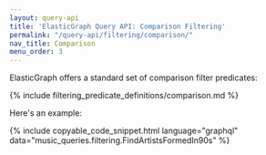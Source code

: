 ```yaml
---
layout: query-api
title: 'ElasticGraph Query API: Comparison Filtering'
permalink: "/query-api/filtering/comparison/"
nav_title: Comparison
menu_order: 3
---
```

ElasticGraph offers a standard set of comparison filter predicates:

{% include filtering_predicate_definitions/comparison.md %}

Here's an example:

{% include copyable_code_snippet.html language="graphql" data="music_queries.filtering.FindArtistsFormedIn90s" %}
